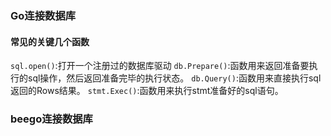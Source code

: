 ### Go连接数据库

#### 常见的关键几个函数
<code>sql.open()</code>:打开一个注册过的数据库驱动
<code>db.Prepare()</code>:函数用来返回准备要执行的sql操作，然后返回准备完毕的执行状态。
<code>db.Query()</code>:函数用来直接执行sql返回的Rows结果。
<code>stmt.Exec()</code>:函数用来执行stmt准备好的sql语句。

### beego连接数据库

